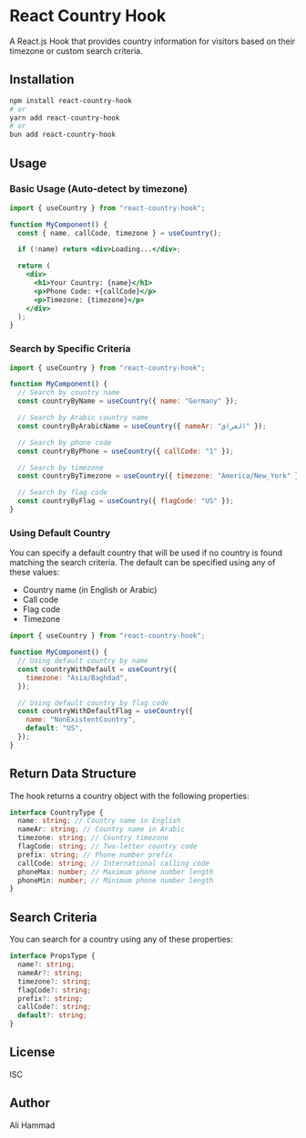 # React Country Hook

A React.js Hook that provides country information for visitors based on their timezone or custom search criteria.

## Installation

```bash
npm install react-country-hook
# or
yarn add react-country-hook
# or
bun add react-country-hook
```

## Usage

### Basic Usage (Auto-detect by timezone)

```jsx
import { useCountry } from "react-country-hook";

function MyComponent() {
  const { name, callCode, timezone } = useCountry();

  if (!name) return <div>Loading...</div>;

  return (
    <div>
      <h1>Your Country: {name}</h1>
      <p>Phone Code: +{callCode}</p>
      <p>Timezone: {timezone}</p>
    </div>
  );
}
```

### Search by Specific Criteria

```jsx
import { useCountry } from "react-country-hook";

function MyComponent() {
  // Search by country name
  const countryByName = useCountry({ name: "Germany" });

  // Search by Arabic country name
  const countryByArabicName = useCountry({ nameAr: "العراق" });

  // Search by phone code
  const countryByPhone = useCountry({ callCode: "1" });

  // Search by timezone
  const countryByTimezone = useCountry({ timezone: "America/New_York" });

  // Search by flag code
  const countryByFlag = useCountry({ flagCode: "US" });
}
```

### Using Default Country

You can specify a default country that will be used if no country is found matching the search criteria. The default can be specified using any of these values:

- Country name (in English or Arabic)
- Call code
- Flag code
- Timezone

```jsx
import { useCountry } from "react-country-hook";

function MyComponent() {
  // Using default country by name
  const countryWithDefault = useCountry({
    timezone: "Asia/Baghdad",
  });

  // Using default country by flag code
  const countryWithDefaultFlag = useCountry({
    name: "NonExistentCountry",
    default: "US",
  });
}
```

## Return Data Structure

The hook returns a country object with the following properties:

```typescript
interface CountryType {
  name: string; // Country name in English
  nameAr: string; // Country name in Arabic
  timezone: string; // Country timezone
  flagCode: string; // Two-letter country code
  prefix: string; // Phone number prefix
  callCode: string; // International calling code
  phoneMax: number; // Maximum phone number length
  phoneMin: number; // Minimum phone number length
}
```

## Search Criteria

You can search for a country using any of these properties:

```typescript
interface PropsType {
  name?: string;
  nameAr?: string;
  timezone?: string;
  flagCode?: string;
  prefix?: string;
  callCode?: string;
  default?: string;
}
```

## License

ISC

## Author

Ali Hammad
